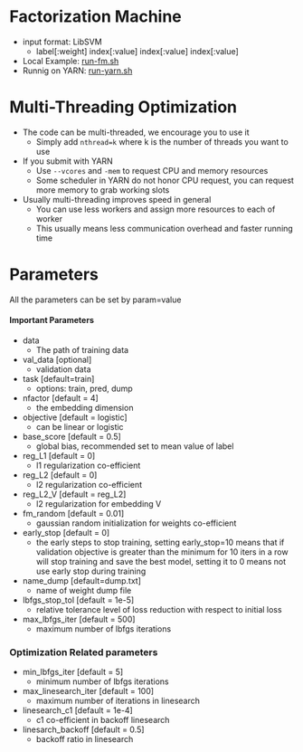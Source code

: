 Factorization Machine
====
* input format: LibSVM
  - label[:weight] index[:value] index[:value] index[:value]
* Local Example: [run-fm.sh](run-fm.sh)
* Runnig on YARN: [run-yarn.sh](run-yarn.sh)

Multi-Threading Optimization
====
* The code can be  multi-threaded, we encourage you to use it
  - Simply add ```nthread=k``` where k is the number of threads you want to use
* If you submit with YARN 
  - Use ```--vcores``` and ```-mem``` to request CPU and memory resources
  - Some scheduler in YARN do not honor CPU request, you can request more memory to grab working slots
* Usually multi-threading improves speed in general
  - You can use less workers and assign more resources to each of worker
  - This usually means less communication overhead and faster running time

Parameters
====
All the parameters can be set by param=value

#### Important Parameters
* data
  - The path of training data 
* val_data [optional]
  - validation data
* task [default=train]
  - options: train, pred, dump
* nfactor [default = 4]
  - the embedding dimension
* objective [default = logistic]
  - can be linear or logistic
* base_score [default = 0.5]
  - global bias, recommended set to mean value of label
* reg_L1 [default = 0]
  - l1 regularization co-efficient
* reg_L2 [default = 0]
  - l2 regularization co-efficient
* reg_L2_V [default = reg_L2]
  - l2 regularization for embedding V
* fm_random [default = 0.01]
  - gaussian random initialization for weights co-efficient
* early_stop [default = 0]
  - the early steps to stop training, setting early_stop=10 means that if validation objective is greater than the minimum for 10 iters in a row will stop training and save the best model, setting it to 0 means not use early stop during training
* name_dump [default=dump.txt]
  - name of weight dump file 
* lbfgs_stop_tol [default = 1e-5]
  - relative tolerance level of loss reduction with respect to initial loss
* max_lbfgs_iter [default = 500]
  - maximum number of lbfgs iterations

### Optimization Related parameters
* min_lbfgs_iter [default = 5]
  - minimum number of lbfgs iterations
* max_linesearch_iter [default = 100] 
  - maximum number of iterations in linesearch
* linesearch_c1 [default = 1e-4] 
  - c1 co-efficient in backoff linesearch
* linesarch_backoff [default = 0.5]
  - backoff ratio in linesearch
 
